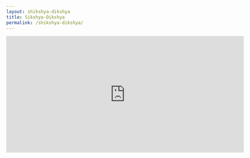 ```yaml
---
layout: shikshya-dikshya
title: Sikshya-Dikshya
permalink: /shikshya-dikshya/
---
```

<!-- {% raw %} -->
<iframe frameborder="no" border="0" marginwidth="0" marginheight="0" width="640" height="315" src="http://www.youtube.com/embed/dQw4w9WgXcQ"></iframe>
<!-- {% endraw %} -->
